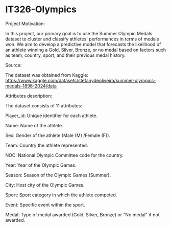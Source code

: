 # IT326-Olympics

Project Motivation: 

In this project, our primary goal is to use the Summer Olympic Medals dataset to cluster and classify athletes' performances in terms of medals won. We aim to develop a predictive model that forecasts the likelihood of an athlete winning a Gold, Silver, Bronze, or no medal based on factors such as team, country, sport, and their previous medal history.


Source: 

The dataset was obtained from Kaggle: https://www.kaggle.com/datasets/stefanydeoliveira/summer-olympics-medals-1896-2024/data



Attributes description:

The dataset consists of 11 attributes:

Player_id: Unique identifier for each athlete.

Name: Name of the athlete.

Sex: Gender of the athlete (Male (M) /Female (F)).

Team: Country the athlete represented.

NOC: National Olympic Committee code for the country.

Year: Year of the Olympic Games.

Season: Season of the Olympic Games (Summer).

City: Host city of the Olympic Games.

Sport: Sport category in which the athlete competed.

Event: Specific event within the sport.

Medal: Type of medal awarded (Gold, Silver, Bronze) or "No medal" if not awarded.


